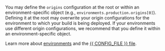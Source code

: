 <Callout type="warning">

  You may define the `origins` configuration at the root or within an environment-specific object (e.g., `environments.production.origins[0]`). Defining it at the root may overwrite your origin configurations for the environment to which your build is being deployed. If your environments use different origin configurations, we recommend that you define it within an environment-specific object.

  Learn more about [environments](/applications/basics/environments) and the [{{ CONFIG_FILE }} file](/applications/performance/cdn_as_code/edgio_config).

</Callout>
